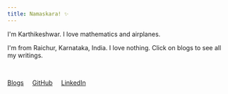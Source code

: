 ```yaml
---
title: Namaskara! ✨
---
```



I'm Karthikeshwar. I love mathematics and airplanes.

I'm from Raichur, Karnataka, India. I love nothing. Click on blogs to see all my writings.

<br>

[Blogs](https://karthikeshwar1.github.io/blog.html)  &nbsp; &nbsp; [GitHub](https://github.com/Karthikeshwar1) &nbsp; &nbsp; [LinkedIn](https://www.linkedin.com/in/karthikeshwar/)

<br>
